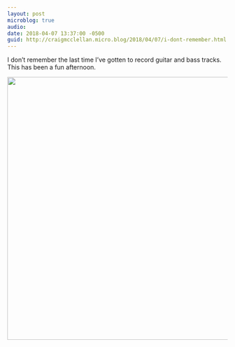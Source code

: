 ```yaml
---
layout: post
microblog: true
audio: 
date: 2018-04-07 13:37:00 -0500
guid: http://craigmcclellan.micro.blog/2018/04/07/i-dont-remember.html
---
```

I don’t remember the last time I’ve gotten to record guitar and bass tracks. This has been a fun afternoon.

<img src="http://craigmcclellan.com/uploads/2018/ed9532acb2.jpg" width="600" height="600" />
